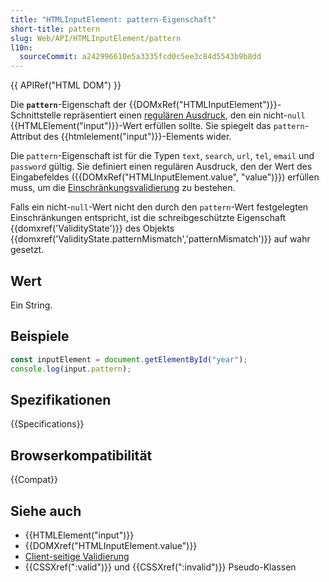 ```yaml
---
title: "HTMLInputElement: pattern-Eigenschaft"
short-title: pattern
slug: Web/API/HTMLInputElement/pattern
l10n:
  sourceCommit: a242996610e5a3335fcd0c5ee3c84d5543b9b8dd
---
```


{{ APIRef("HTML DOM") }}

Die **`pattern`**-Eigenschaft der {{DOMxRef("HTMLInputElement")}}-Schnittstelle repräsentiert einen [regulären Ausdruck](/de/docs/Web/JavaScript/Guide/Regular_expressions), den ein nicht-`null` {{HTMLElement("input")}}-Wert erfüllen sollte. Sie spiegelt das `pattern`-Attribut des {{htmlelement("input")}}-Elements wider.

Die `pattern`-Eigenschaft ist für die Typen `text`, `search`, `url`, `tel`, `email` und `password` gültig. Sie definiert einen regulären Ausdruck, den der Wert des Eingabefeldes ({{DOMxRef("HTMLInputElement.value", "value")}}) erfüllen muss, um die [Einschränkungsvalidierung](/de/docs/Web/HTML/Constraint_validation) zu bestehen.

Falls ein nicht-`null`-Wert nicht den durch den `pattern`-Wert festgelegten Einschränkungen entspricht, ist die schreibgeschützte Eigenschaft {{domxref('ValidityState')}} des Objekts {{domxref('ValidityState.patternMismatch','patternMismatch')}} auf wahr gesetzt.

## Wert

Ein String.

## Beispiele

```js
const inputElement = document.getElementById("year");
console.log(input.pattern);
```

## Spezifikationen

{{Specifications}}

## Browserkompatibilität

{{Compat}}

## Siehe auch

- {{HTMLElement("input")}}
- {{DOMXref("HTMLInputElement.value")}}
- [Client-seitige Validierung](/de/docs/Web/HTML/Element/input#client-side_validation)
- {{CSSXref(":valid")}} und {{CSSXref(":invalid")}} Pseudo-Klassen
